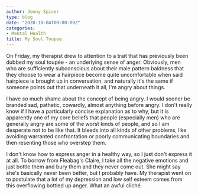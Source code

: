 ```yaml
---
author: Jonny Spicer
type: blog
date: "2020-10-04T00:00:00Z"
categories:
- Mental Health
title: My Soul Toupee
---
```

On Friday, my therapist drew to attention to a trait that has previously been dubbed my soul toupée - an underlying sense of anger. Obviously, men who are sufficiently subconscious
about their male pattern baldness that they choose to wear a hairpiece become quite uncomfortable when said hairpiece is brought up in conversation, and naturally it's the same if
someone points out that underneath it all, I'm angry about things.

I have *so* much shame about the concept of being angry. I would sooner be branded sad, pathetic, cowardly, almost anything before angry. I don't really know if I have a particularly
concise explanation as to why, but it is apparently one of my core beliefs that people (especially men) who are generally angry are some of the worst kinds of people, and so I am
desperate not to be like that. It bleeds into all kinds of other problems, like avoiding warranted confrontation or poorly communicating boundaries and then resenting those who overstep
them.

I don't know how to express anger in a healthy way, so I just don't express it at all. To borrow from Fleabag's Claire, I take all the negative emotions and just bottle them and bury
them and they never come out. She might say she's basically never been better, but I probably have. My therapist went on to postulate that a lot of my depression and low self esteem
comes from this overflowing bottled up anger. What an awful cliché.
